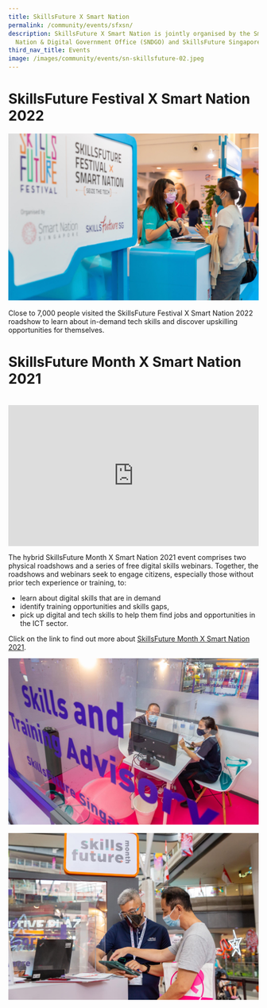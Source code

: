 ```yaml
---
title: SkillsFuture X Smart Nation
permalink: /community/events/sfxsn/
description: SkillsFuture X Smart Nation is jointly organised by the Smart
  Nation & Digital Government Office (SNDGO) and SkillsFuture Singapore (SSG).
third_nav_title: Events
image: /images/community/events/sn-skillsfuture-02.jpeg
---
```

# SkillsFuture Festival X Smart Nation 2022 

![SkillsFuture Festival 2022](/images/community/events/sfxsn2022_05.jpeg)

Close to 7,000 people visited the SkillsFuture Festival X Smart Nation 2022 roadshow to learn about in-demand tech skills and discover upskilling opportunities for themselves. 

# SkillsFuture Month X Smart Nation 2021
<br>

<div style="max-width: 1280px">
    <div style="height: 0;
            overflow: hidden;
            position: relative;
            padding-bottom: 56.25%;">
        <iframe src="https://www.youtube.com/embed/fk1DKUrCV0Q" height="720" width="1280" frameborder="0" title="YouTube video player" allow="accelerometer; autoplay; clipboard-write; encrypted-media; gyroscope; picture-in-picture" style="top: 0;
                left: 0;
                right: 0;
                bottom: 0;
                height: 100%;
                border: none;
                max-width: 100%;
                position: absolute;"></iframe>
    </div>
</div>

The hybrid SkillsFuture Month X Smart Nation 2021 event comprises two physical roadshows and a series of free digital skills webinars. Together, the roadshows and webinars seek to engage citizens, especially those without prior tech experience or training, to:

* learn about digital skills that are in demand
* identify training opportunities and skills gaps,
* pick up digital and tech skills to help them find jobs and opportunities in the ICT sector.

Click on the link to find out more about  [SkillsFuture Month X Smart Nation 2021](/media-hub/press-releases/skillsfuture-month-smart).

![SkillsFuture Month X Smart Nation 2021 - Roadshow](/images/community/events/sn-skillsfuture-01.jpeg)

![SkillsFuture Month X Smart Nation 2021 - Roadshow](/images/community/events/sn-skillsfuture-02.jpeg)